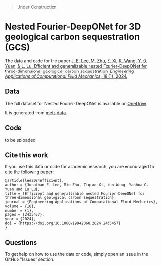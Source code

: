 > Under Construction

# Nested Fourier-DeepONet for 3D geological carbon sequestration (GCS)

The data and code for the paper [J. E. Lee, M. Zhu, Z. Xi, K. Wang, Y. O. Yuan, & L. Lu. Efficient and generalizable nested Fourier-DeepONet for three-dimensional geological carbon sequestration. *Engineering Applications of Computational Fluid Mechanics*, 18 (1), 2024.](https://doi.org/10.1080/19942060.2024.2435457)

## Data
The full dataset for Nested Fourier-DeepONet is available on [OneDrive](https://yaleedu-my.sharepoint.com/:f:/r/personal/lu_lu_yale_edu/Documents/datasets/2024_Lee?csf=1&web=1&e=Rk14Bn).

It is generated from [meta data](https://github.com/gegewen/nested-fno).

## Code
to be uploaded

## Cite this work

If you use this data or code for academic research, you are encouraged to cite the following paper:

```
@article{lee2024efficient},
author = {Jonathan E. Lee, Min Zhu, Ziqiao Xi, Kun Wang, Yanhua O. Yuan and Lu Lu},
title = {Efficient and generalizable nested Fourier-DeepONet for three-dimensional geological carbon sequestration},
journal = {Engineering Applications of Computational Fluid Mechanics},
volume = {18},
number = {1},
pages = {2435457},
year = {2024},
doi = {https://doi.org/10.1080/19942060.2024.2435457}
}
```

## Questions

To get help on how to use the data or code, simply open an issue in the GitHub "Issues" section.
